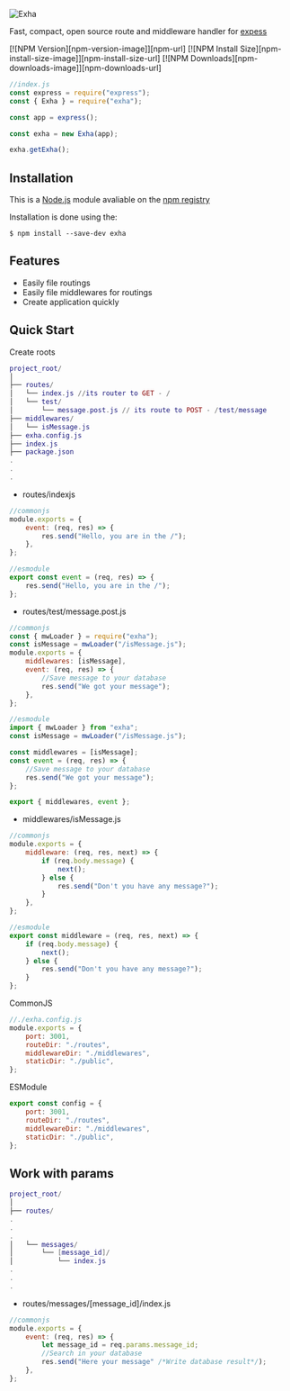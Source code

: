 ![Exha](https://cdn.ramco.mbps.tk/cdn/ehd6u608cn.png)

Fast, compact, open source route and middleware handler for [expess](https://www.npmjs.com/package/express)

[![NPM Version][npm-version-image]][npm-url]
[![NPM Install Size][npm-install-size-image]][npm-install-size-url]
[![NPM Downloads][npm-downloads-image]][npm-downloads-url]

```js
//index.js
const express = require("express");
const { Exha } = require("exha");

const app = express();

const exha = new Exha(app);

exha.getExha();
```

## Installation

This is a [Node.js](https://nodejs.org) module avaliable on the [npm registry](https://www.npmjs.com)

Installation is done using the:

```console
$ npm install --save-dev exha
```

## Features

-   Easily file routings
-   Easily file middlewares for routings
-   Create application quickly

## Quick Start

Create roots

```lua
project_root/
│
├── routes/
│   └── index.js //its router to GET - /
│   └── test/
│       └── message.post.js // its route to POST - /test/message
├── middlewares/
│   └── isMessage.js
├── exha.config.js
├── index.js
├── package.json
.
.
.
```

-   routes/indexjs

```js
//commonjs
module.exports = {
    event: (req, res) => {
        res.send("Hello, you are in the /");
    },
};

//esmodule
export const event = (req, res) => {
    res.send("Hello, you are in the /");
};
```

-   routes/test/message.post.js

```js
//commonjs
const { mwLoader } = require("exha");
const isMessage = mwLoader("/isMessage.js");
module.exports = {
    middlewares: [isMessage],
    event: (req, res) => {
        //Save message to your database
        res.send("We got your message");
    },
};

//esmodule
import { mwLoader } from "exha";
const isMessage = mwLoader("/isMessage.js");

const middlewares = [isMessage];
const event = (req, res) => {
    //Save message to your database
    res.send("We got your message");
};

export { middlewares, event };
```

-   middlewares/isMessage.js

```js
//commonjs
module.exports = {
    middleware: (req, res, next) => {
        if (req.body.message) {
            next();
        } else {
            res.send("Don't you have any message?");
        }
    },
};

//esmodule
export const middleware = (req, res, next) => {
    if (req.body.message) {
        next();
    } else {
        res.send("Don't you have any message?");
    }
};
```

CommonJS

```js
//./exha.config.js
module.exports = {
    port: 3001,
    routeDir: "./routes",
    middlewareDir: "./middlewares",
    staticDir: "./public",
};
```

ESModule

```js
export const config = {
    port: 3001,
    routeDir: "./routes",
    middlewareDir: "./middlewares",
    staticDir: "./public",
};
```

## Work with params

```lua
project_root/
│
├── routes/
.
.
.
│   └── messages/
│       └── [message_id]/
│           └── index.js
.
.
.
```

-   routes/messages/[message_id]/index.js

```js
//commonjs
module.exports = {
    event: (req, res) => {
        let message_id = req.params.message_id;
        //Search in your database
        res.send("Here your message" /*Write database result*/);
    },
};
```
